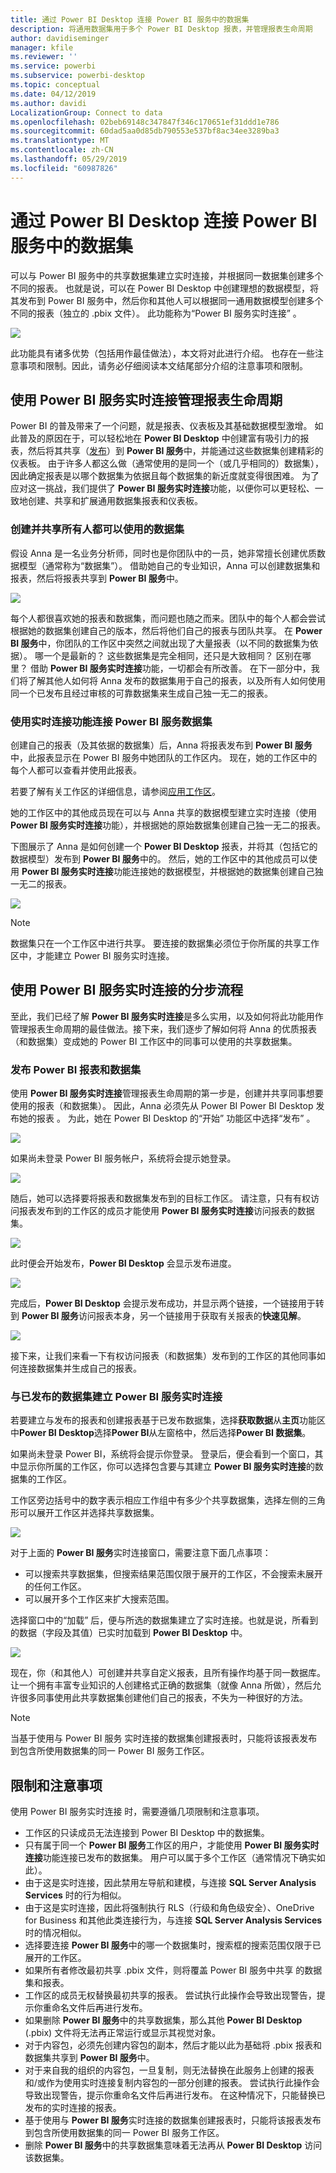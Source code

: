 ```yaml
---
title: 通过 Power BI Desktop 连接 Power BI 服务中的数据集
description: 将通用数据集用于多个 Power BI Desktop 报表，并管理报表生命周期
author: davidiseminger
manager: kfile
ms.reviewer: ''
ms.service: powerbi
ms.subservice: powerbi-desktop
ms.topic: conceptual
ms.date: 04/12/2019
ms.author: davidi
LocalizationGroup: Connect to data
ms.openlocfilehash: 02beb69148c347847f346c170651ef31ddd1e786
ms.sourcegitcommit: 60dad5aa0d85db790553e537bf8ac34ee3289ba3
ms.translationtype: MT
ms.contentlocale: zh-CN
ms.lasthandoff: 05/29/2019
ms.locfileid: "60987826"
---
```

# <a name="connect-to-datasets-in-the-power-bi-service-from-power-bi-desktop"></a>通过 Power BI Desktop 连接 Power BI 服务中的数据集
可以与 Power BI 服务中的共享数据集建立实时连接，并根据同一数据集创建多个不同的报表。 也就是说，可以在 Power BI Desktop 中创建理想的数据模型，将其发布到 Power BI 服务中，然后你和其他人可以根据同一通用数据模型创建多个不同的报表（独立的 .pbix 文件）。 此功能称为“Power BI 服务实时连接”  。

![](media/desktop-report-lifecycle-datasets/report-lifecycle_01.png)

此功能具有诸多优势（包括用作最佳做法），本文将对此进行介绍。 也存在一些注意事项和限制。因此，请务必仔细阅读本文结尾部分介绍的注意事项和限制。

## <a name="using-a-power-bi-service-live-connection-for-report-lifecycle-management"></a>使用 Power BI 服务实时连接管理报表生命周期
Power BI 的普及带来了一个问题，就是报表、仪表板及其基础数据模型激增。 如此普及的原因在于，可以轻松地在 **Power BI Desktop** 中创建富有吸引力的报表，然后将其共享（[发布](desktop-upload-desktop-files.md)）到 **Power BI 服务**中，并能通过这些数据集创建精彩的仪表板。 由于许多人都这么做（通常使用的是同一个（或几乎相同的）数据集），因此确定报表是以哪个数据集为依据且每个数据集的新近度就变得很困难。 为了应对这一挑战，我们提供了 **Power BI 服务实时连接**功能，以便你可以更轻松、一致地创建、共享和扩展通用数据集报表和仪表板。

### <a name="create-a-dataset-everyone-can-use-then-share-it"></a>创建并共享所有人都可以使用的数据集
假设 Anna 是一名业务分析师，同时也是你团队中的一员，她非常擅长创建优质数据模型（通常称为“数据集”）。 借助她自己的专业知识，Anna 可以创建数据集和报表，然后将报表共享到 **Power BI 服务**中。

![](media/desktop-report-lifecycle-datasets/report-lifecycle_02a.png)

每个人都很喜欢她的报表和数据集，而问题也随之而来。团队中的每个人都会尝试根据她的数据集创建自己的版本，然后将他们自己的报表与团队共享。  在 **Power BI 服务**中，你团队的工作区中突然之间就出现了大量报表（以不同的数据集为依据）。 哪一个是最新的？ 这些数据集是完全相同，还只是大致相同？ 区别在哪里？ 借助 **Power BI 服务实时连接**功能，一切都会有所改善。 在下一部分中，我们将了解其他人如何将 Anna 发布的数据集用于自己的报表，以及所有人如何使用同一个已发布且经过审核的可靠数据集来生成自己独一无二的报表。

### <a name="connect-to-a-power-bi-service-dataset-using-a-live-connection"></a>使用实时连接功能连接 Power BI 服务数据集
创建自己的报表（及其依据的数据集）后，Anna 将报表发布到 **Power BI 服务**中，此报表显示在 Power BI 服务中她团队的工作区内。 现在，她的工作区中的每个人都可以查看并使用此报表。

若要了解有关工作区的详细信息，请参阅[应用工作区](service-create-workspaces.md)。

她的工作区中的其他成员现在可以与 Anna 共享的数据模型建立实时连接（使用 **Power BI 服务实时连接**功能），并根据她的原始数据集创建自己独一无二的报表。 

下图展示了 Anna 是如何创建一个 **Power BI Desktop** 报表，并将其（包括它的数据模型）发布到 **Power BI 服务**中的。 然后，她的工作区中的其他成员可以使用 **Power BI 服务实时连接**功能连接她的数据模型，并根据她的数据集创建自己独一无二的报表。

![](media/desktop-report-lifecycle-datasets/report-lifecycle_03.png)

> [!NOTE]
> 数据集只在一个工作区中进行共享。 要连接的数据集必须位于你所属的共享工作区中，才能建立 Power BI 服务实时连接。
> 
> 

## <a name="step-by-step-for-using-the-power-bi-service-live-connection"></a>使用 Power BI 服务实时连接的分步流程
至此，我们已经了解 **Power BI 服务实时连接**是多么实用，以及如何将此功能用作管理报表生命周期的最佳做法。接下来，我们逐步了解如何将 Anna 的优质报表（和数据集）变成她的 Power BI 工作区中的同事可以使用的共享数据集。

### <a name="publish-a-power-bi-report-and-dataset"></a>发布 Power BI 报表和数据集
使用 **Power BI 服务实时连接**管理报表生命周期的第一步是，创建并共享同事想要使用的报表（和数据集）。 因此，Anna 必须先从 Power BI Power BI Desktop 发布她的报表   。 为此，她在 Power BI Desktop 的“开始”  功能区中选择“发布”  。

![](media/desktop-report-lifecycle-datasets/report-lifecycle_02a.png)

如果尚未登录 Power BI 服务帐户，系统将会提示她登录。

![](media/desktop-report-lifecycle-datasets/report-lifecycle_04.png)

随后，她可以选择要将报表和数据集发布到的目标工作区。 请注意，只有有权访问报表发布到的工作区的成员才能使用 **Power BI 服务实时连接**访问报表的数据集。

![](media/desktop-report-lifecycle-datasets/report-lifecycle_05.png)

此时便会开始发布，**Power BI Desktop** 会显示发布进度。

![](media/desktop-report-lifecycle-datasets/report-lifecycle_06.png)

完成后，**Power BI Desktop** 会提示发布成功，并显示两个链接，一个链接用于转到 **Power BI 服务**访问报表本身，另一个链接用于获取有关报表的**快速见解**。

![](media/desktop-report-lifecycle-datasets/report-lifecycle_07.png)

接下来，让我们来看一下有权访问报表（和数据集）发布到的工作区的其他同事如何连接数据集并生成自己的报表。

### <a name="establish-a-power-bi-service-live-connection-to-the-published-dataset"></a>与已发布的数据集建立 Power BI 服务实时连接
若要建立与发布的报表和创建报表基于已发布数据集，选择**获取数据**从**主页**功能区中**Power BI Desktop**选择**Power BI**从左窗格中，然后选择**Power BI 数据集**。


如果尚未登录 Power BI，系统将会提示你登录。 登录后，便会看到一个窗口，其中显示你所属的工作区，你可以选择包含要与其建立 **Power BI 服务实时连接**的数据集的工作区。

工作区旁边括号中的数字表示相应工作组中有多少个共享数据集，选择左侧的三角形可以展开工作区并选择共享数据集。

![](media/desktop-report-lifecycle-datasets/report-lifecycle_09a.png)

对于上面的 **Power BI 服务**实时连接窗口，需要注意下面几点事项：

* 可以搜索共享数据集，但搜索结果范围仅限于展开的工作区，不会搜索未展开的任何工作区。
* 可以展开多个工作区来扩大搜索范围。

选择窗口中的“加载”  后，便与所选的数据集建立了实时连接。也就是说，所看到的数据（字段及其值）已实时加载到 **Power BI Desktop** 中。

![](media/desktop-report-lifecycle-datasets/report-lifecycle_10.png)

现在，你（和其他人）可创建并共享自定义报表，且所有操作均基于同一数据库。 让一个拥有丰富专业知识的人创建格式正确的数据集（就像 Anna 所做），然后允许很多同事使用此共享数据集创建他们自己的报表，不失为一种很好的方法。

> [!NOTE]
> 当基于使用与 Power BI 服务  实时连接的数据集创建报表时，只能将该报表发布到包含所使用数据集的同一 Power BI 服务工作区。
> 
> 

## <a name="limitations-and-considerations"></a>限制和注意事项
使用 Power BI 服务实时连接  时，需要遵循几项限制和注意事项。

* 工作区的只读成员无法连接到 Power BI Desktop  中的数据集。
* 只有属于同一个 **Power BI 服务**工作区的用户，才能使用 **Power BI 服务实时连接**功能连接已发布的数据集。 用户可以属于多个工作区（通常情况下确实如此）。
* 由于这是实时连接，因此禁用左导航和建模，与连接 **SQL Server Analysis Services** 时的行为相似。
* 由于这是实时连接，因此将强制执行 RLS（行级和角色级安全）、OneDrive for Business 和其他此类连接行为，与连接 **SQL Server Analysis Services** 时的情况相似。
* 选择要连接 **Power BI 服务**中的哪一个数据集时，搜索框的搜索范围仅限于已展开的工作区。
* 如果所有者修改最初共享 .pbix 文件，则将覆盖 Power BI 服务中共享  的数据集和报表。
* 工作区的成员无权替换最初共享的报表。 尝试执行此操作会导致出现警告，提示你重命名文件后再进行发布。
* 如果删除 **Power BI 服务**中的共享数据集，那么其他 **Power BI Desktop** (.pbix) 文件将无法再正常运行或显示其视觉对象。
* 对于内容包，必须先创建内容包的副本，然后才能以此为基础将 .pbix 报表和数据集共享到 **Power BI 服务**中。
* 对于来自我的组织的内容包，一旦复制，则无法替换在此服务上创建的报表和/或作为使用实时连接复制内容包的一部分创建的报表。  尝试执行此操作会导致出现警告，提示你重命名文件后再进行发布。 在这种情况下，只能替换已发布的实时连接的报表。
* 基于使用与 **Power BI 服务**实时连接的数据集创建报表时，只能将该报表发布到包含所使用数据集的同一 Power BI 服务工作区。
* 删除 **Power BI 服务**中的共享数据集意味着无法再从 **Power BI Desktop** 访问该数据集。

